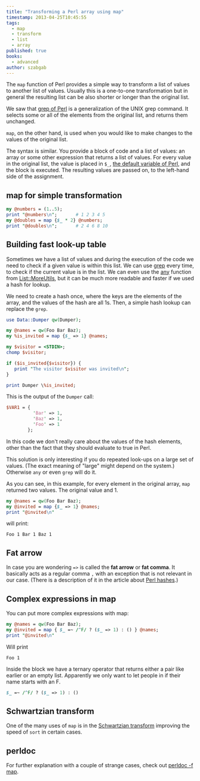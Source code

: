 ```yaml
---
title: "Transforming a Perl array using map"
timestamp: 2013-04-25T10:45:55
tags:
  - map
  - transform
  - list
  - array
published: true
books:
  - advanced
author: szabgab
---
```



The `map` function of Perl provides a simple way to transform a
list of values to another list of values. Usually this is a one-to-one
transformation but in general the resulting list can be also shorter or
longer than the original list.


We saw that [grep of Perl](/filtering-values-with-perl-grep) is a generalization of the
UNIX grep command. It selects some or all of the elements from the
original list, and returns them unchanged.

`map`, on the other hand, is used when you would like to make changes
to the values of the original list.

The syntax is similar. You provide a block of code and a list of values: an array
or some other expression that returns a list of values.
For every value in the original list, the value is placed in `$_`,
[the default variable of Perl](/the-default-variable-of-perl), and the block
is executed. The resulting values are passed on, to the left-hand side of the assignment.

## map for simple transformation

```perl
my @numbers = (1..5);
print "@numbers\n";       # 1 2 3 4 5
my @doubles = map {$_ * 2} @numbers;
print "@doubles\n";       # 2 4 6 8 10
```

## Building fast look-up table

Sometimes we have a list of values and during the execution of the code
we need to check if a given value is within this list. We can use
[grep](/filtering-values-with-perl-grep) every time, to check if the current
value is in the list. We can even use the [any](/filtering-values-with-perl-grep)
function from [List::MoreUtils](http://metacpan.org/modules/List::MoreUtils),
but it can be much more readable and faster if we used a hash for lookup.

We need to create a hash once, where the keys are the elements of the array,
and the values of the hash are all 1s. Then, a simple hash lookup
can replace the `grep`.

```perl
use Data::Dumper qw(Dumper);

my @names = qw(Foo Bar Baz);
my %is_invited = map {$_ => 1} @names;

my $visitor = <STDIN>;
chomp $visitor;

if ($is_invited{$visitor}) {
   print "The visitor $visitor was invited\n";
}

print Dumper \%is_invited;
```

This is the output of the `Dumper` call:

```perl
$VAR1 = {
          'Bar' => 1,
          'Baz' => 1,
          'Foo' => 1
        };
```

In this code we don't really care about the values of the hash elements,
other than the fact that they should evaluate to true in Perl.

This solution is only interesting if you do repeated look-ups on a large
set of values. (The exact meaning of "large" might depend on the system.)
Otherwise `any` or even `grep` will do it.

As you can see, in this example, for every element in the original array,
`map` returned two values. The original value and 1.

```perl
my @names = qw(Foo Bar Baz);
my @invited = map {$_ => 1} @names;
print "@invited\n"
```

will print:

```
Foo 1 Bar 1 Baz 1
```


## Fat arrow

In case you are wondering `=>` is called the **fat arrow** or **fat comma**. It basically acts
as a regular comma `,` with an exception that is not relevant in our case. (There is a description
of it in the article about [Perl hashes](/perl-hashes).)


## Complex expressions in map

You can put more complex expressions with map:

```perl
my @names = qw(Foo Bar Baz);
my @invited = map { $_ =~ /^F/ ? ($_ => 1) : () } @names;
print "@invited\n"
```

Will print

```
Foo 1
```

Inside the block we have a ternary operator that returns either
a pair like earlier or an empty list. Apparently we only want
to let people in if their name starts with an F.

```perl
$_ =~ /^F/ ? ($_ => 1) : ()
```

## Schwartzian transform

One of the many uses of `map` is in the 
[Schwartzian transform](/how-to-sort-faster-in-perl)
improving the speed of `sort` in certain cases.


## perldoc

For further explanation with a couple of strange cases,
check out [perldoc -f map](http://perldoc.perl.org/functions/map.html).

